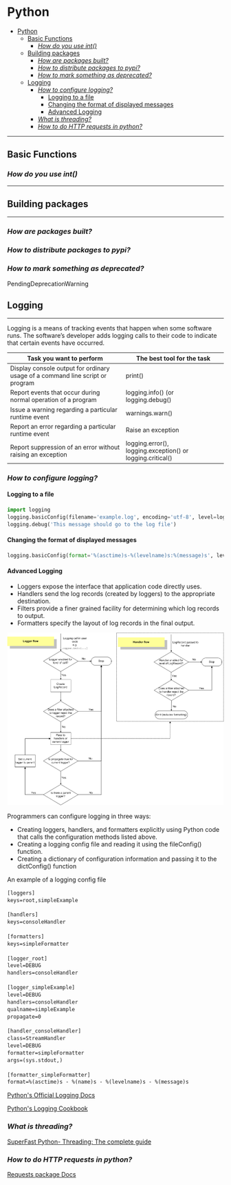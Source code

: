 
# Python

- [Python](#python)
  - [Basic Functions](#basic-functions)
    - [*How do you use int()*](#how-do-you-use-int)
  - [Building packages](#building-packages)
    - [*How are packages built?*](#how-are-packages-built)
    - [*How to distribute packages to pypi?*](#how-to-distribute-packages-to-pypi)
    - [*How to mark something as deprecated?*](#how-to-mark-something-as-deprecated)
  - [Logging](#logging)
    - [*How to configure logging?*](#how-to-configure-logging)
      - [Logging to a file](#logging-to-a-file)
      - [Changing the format of displayed messages](#changing-the-format-of-displayed-messages)
      - [Advanced Logging](#advanced-logging)
    - [*What is threading?*](#what-is-threading)
    - [*How to do HTTP requests in python?*](#how-to-do-http-requests-in-python)

---

## Basic Functions

### *How do you use int()*

---

## Building packages

---

### *How are packages built?*

### *How to distribute packages to pypi?*

### *How to mark something as deprecated?*

PendingDeprecationWarning

## Logging

---
<!-- markdownlint-disable MD013 -->
Logging is a means of tracking events that happen when some software runs. The software’s developer adds logging calls
to their code to indicate that certain events have occurred.

| Task you want to perform                                                      | The best tool for the task                                 |
| ----------------------------------------------------------------------------- | ---------------------------------------------------------- |
| Display console output for ordinary usage of a command line script or program | print()                                                    |
| Report events that occur during normal operation of a program                 | logging.info() (or logging.debug()                         |
| Issue a warning regarding a particular runtime event                          | warnings.warn()                                            |
| Report an error regarding a particular runtime event                          | Raise an exception                                         |
| Report suppression of an error without raising an exception                   | logging.error(), logging.exception() or logging.critical() |
<!-- markdownlint-enable MD013 -->

### *How to configure logging?*

#### Logging to a file

```python
import logging
logging.basicConfig(filename='example.log', encoding='utf-8', level=logging.DEBUG)
logging.debug('This message should go to the log file')
```

#### Changing the format of displayed messages

```python
logging.basicConfig(format='%(asctime)s-%(levelname)s:%(message)s', level=logging.DEBUG)
```

#### Advanced Logging

- Loggers expose the interface that application code directly uses.
- Handlers send the log records (created by loggers) to the appropriate destination.
- Filters provide a finer grained facility for determining which log records to output.
- Formatters specify the layout of log records in the final output.

![python logging flow](../assets/python/python_logging_flow.png)

Programmers can configure logging in three ways:

- Creating loggers, handlers, and formatters explicitly using Python code that calls the configuration methods listed above.
- Creating a logging config file and reading it using the fileConfig() function.
- Creating a dictionary of configuration information and passing it to the dictConfig() function

An example of a logging config file

```txt
[loggers]
keys=root,simpleExample

[handlers]
keys=consoleHandler

[formatters]
keys=simpleFormatter

[logger_root]
level=DEBUG
handlers=consoleHandler

[logger_simpleExample]
level=DEBUG
handlers=consoleHandler
qualname=simpleExample
propagate=0

[handler_consoleHandler]
class=StreamHandler
level=DEBUG
formatter=simpleFormatter
args=(sys.stdout,)

[formatter_simpleFormatter]
format=%(asctime)s - %(name)s - %(levelname)s - %(message)s
```

[Python's Official Logging Docs](https://docs.python.org/3/howto/logging.html#logging-basic-tutorial)

[Python's Logging Cookbook](https://docs.python.org/3/howto/logging-cookbook.html#logging-cookbook)

### *What is threading?*

[SuperFast Python- Threading: The complete guide](https://superfastpython.com/threading-in-python/)

### *How to do HTTP requests in python?*

[Requests package Docs](https://requests.readthedocs.io/en/latest/)
